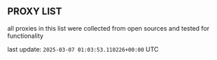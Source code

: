## PROXY LIST

all proxies in this list were collected from open sources and tested for functionality

last update: `2025-03-07 01:03:53.110226+00:00` UTC